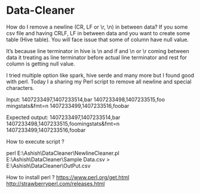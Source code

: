 # Data-Cleaner
How do I remove a newline (CR, LF or \r, \n) in between data? 
If you some csv file and having CRLF, LF in between data and you want to create some table (Hive table). You will face issue that some of column have null value.

It’s because line terminator in hive is \n and if and \n or \r coming between data it treating as line terminator before actual line terminator and rest for column is getting null value. 

I tried multiple option like spark, hive serde and many more but I found good with perl. Today I a sharing my Perl script to remove all newline and special characters.

Input:
1407233497,1407233514,bar
1407233498,1407233515,foo
mingstats&fmt=n
1407233499,1407233516,foobar

Expected output:
1407233497,1407233514,bar
1407233498,1407233515,foomingstats&fmt=n
1407233499,1407233516,foobar

How to execute script ?

perl E:\Ashish\DataCleaner\NewlineCleaner.pl E:\Ashish\DataCleaner\Sample Data.csv > E:\Ashish\DataCleaner\OutPut.csv

How to install perl ?
https://www.perl.org/get.html
http://strawberryperl.com/releases.html

